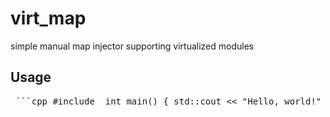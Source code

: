 # virt_map
simple manual map injector supporting virtualized modules

## Usage

<pre> ```cpp #include <iostream> int main() { std::cout << "Hello, world!" << std::endl; return 0; } ``` </pre>
